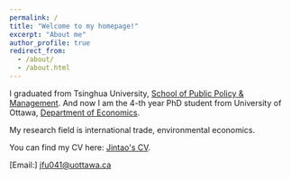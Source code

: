 ```yaml
---
permalink: /
title: "Welcome to my homepage!"
excerpt: "About me"
author_profile: true
redirect_from: 
  - /about/
  - /about.html
---
```

I graduated from Tsinghua University, [School of Public Policy & Management](https://www.sppm.tsinghua.edu.cn/english/).
And now I am the 4-th year PhD student from University of Ottawa, [Department of Economics](https://www.uottawa.ca/faculty-social-sciences/economics).

My research field is international trade, environmental economics.

You can find my CV here: [Jintao's CV](../assets/JintaoFu_cv.pdf).


[Email:] jfu041@uottawa.ca

